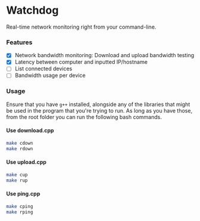 # Watchdog

Real-time network monitoring right from your command-line.

### Features
- [x] Network bandwidth monitoring: Download and upload bandwidth testing
- [x] Latency between computer and inputted IP/hostname
- [ ] List connected devices
- [ ] Bandwidth usage per device

### Usage

Ensure that you have `g++` installed, alongside any of the libraries that might be used in the program that you're trying to run. As long as you have those, from the root folder you can run the following bash commands.

#### Use download.cpp
```bash
make cdown 
make rdown
```

#### Use upload.cpp
```bash
make cup
make rup
```

#### Use ping.cpp
```bash
make cping 
make rping
```